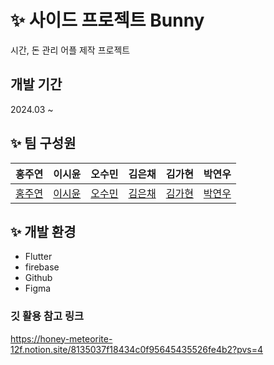 # ✨ 사이드 프로젝트 Bunny
시간, 돈 관리 어플 제작 프로젝트
## 개발 기간
2024.03 ~
## ✨ 팀 구성원


| 홍주연                      | 이시윤                      | 오수민                      | 김은채                      | 김가현                      | 박연우                      |
| --------------------------- | --------------------------- | --------------------------- | --------------------------- | --------------------------- | --------------------------- |
| [홍주연](링크_팀원1_프로필) | [이시윤](링크_팀원2_프로필) | [오수민](링크_팀원3_프로필) | [김은채](링크_팀원4_프로필) | [김가현](링크_팀원5_프로필) | [박연우](링크_팀원6_프로필) |

## ✨ 개발 환경
- Flutter
- firebase
- Github
- Figma

### 깃 활용 참고 링크
https://honey-meteorite-12f.notion.site/8135037f18434c0f95645435526fe4b2?pvs=4
